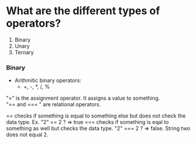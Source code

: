 # What are the different types of operators?

1. Binary
2. Unary
3. Ternary

### Binary

- Arithmitic binary operators:
  - +, -, \*, /, %

"=" is the assignment operator. It assigns a value to something.
<br />
"== and === " are relational operators.

== checks if something is equal to something else but does not check the data type. Ex. "2" == 2 ? => true
=== checks if something is eqal to something as well but checks the data type. "2" === 2 ? => false. String two does not equal 2.
